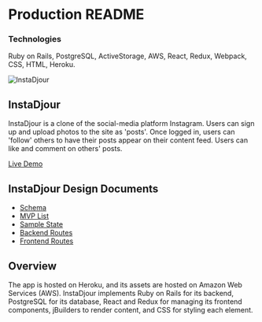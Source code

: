 # Production README

### Technologies
 Ruby on Rails, PostgreSQL, ActiveStorage, AWS, React, Redux, Webpack, CSS, HTML, Heroku.

![InstaDjour](https://github.com/JaredDjour/InstaDjour/blob/master/InstaDjour.gif?raw=true)


## InstaDjour
  InstaDjour is a clone of the social-media platform Instagram. Users can sign up and upload photos to the site as 'posts'. Once logged in, users can 'follow' others to have their posts appear on their content feed. Users can like and comment on others' posts.

[Live Demo](https://instadjour.herokuapp.com/#/)

## InstaDjour Design Documents
 * [Schema](https://github.com/JaredDjour/InstaDjour/wiki/Schema)
 * [MVP List](https://github.com/JaredDjour/InstaDjour/wiki/MVP-List)
 * [Sample State](https://github.com/JaredDjour/InstaDjour/wiki/Sample-State)
 * [Backend Routes](https://github.com/JaredDjour/InstaDjour/wiki/Backend-Routes)
 * [Frontend Routes](https://github.com/JaredDjour/InstaDjour/wiki/Frontend-Routes)



## Overview 
The app is hosted on Heroku, and its assets are hosted on Amazon Web Services (AWS). InstaDjour implements Ruby on Rails for its backend, PostgreSQL for its database, React and Redux for managing its frontend components, jBuilders to render content, and CSS for styling each element.
